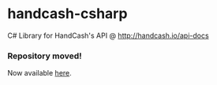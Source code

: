 # handcash-csharp

C# Library for HandCash's API @ http://handcash.io/api-docs

### Repository moved!
Now available [here](https://github.com/timothy-jg/handcash-csharp).
